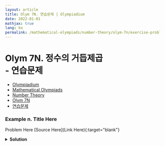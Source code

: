 ```yaml
---
layout: article
title: Olym 7N. 연습문제 | Olympiadium
date: 2022-01-01
mathjax: true
lang: ko
permalink: /mathematical-olympiads/number-theory/olym-7n/exercise-problems/
---
```

# Olym 7N. 정수의 거듭제곱 <br> <ssup> - 연습문제</ssup>

<ul class="breadcrumb">
	<li><a href="{{ site.baseurl }}/">Olympiadium</a></li> 
	<li><a href="{{ site.baseurl }}/mathematical-olympiads/">Mathematical Olympiads</a></li> 
	<li><a href="{{ site.baseurl }}/mathematical-olympiads/number-theory/">Number Theory</a></li> 
	<li><a href="{{ site.baseurl }}/mathematical-olympiads/number-theory/olym-7n/">Olym 7N</a></li> 
	<li><a href="{{ site.baseurl }}/mathematical-olympiads/number-theory/olym-7n/exercise-problems/">연습문제</a></li>
</ul>

### Example n. Title Here
<skyblueboard> Problem Here </skyblueboard>
[Source Here](Link Here){:target="blank"}
<pinkborder><details>
<summary><b>Solution</b></summary>
Solution Here. 
</details></pinkborder>

